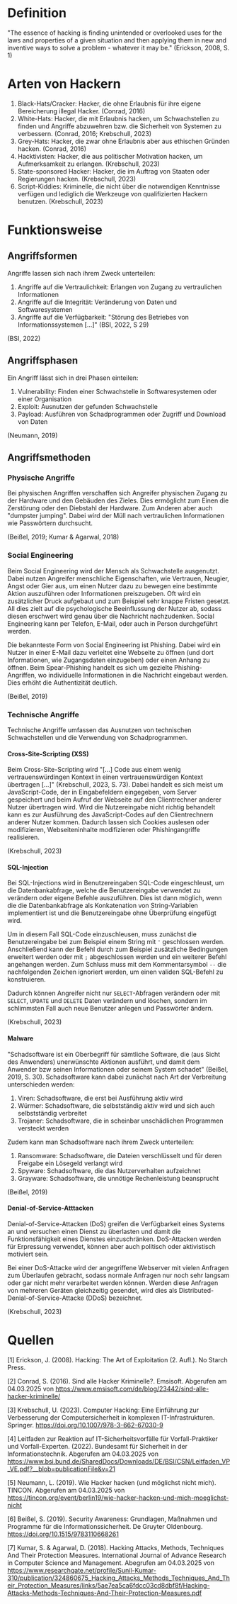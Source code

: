 # Definition
"The essence of hacking is finding unintended or overlooked uses for the laws and properties of a given situation and then applying them in new and inventive ways to solve a problem - whatever it may be." (Erickson, 2008, S. 1)

# Arten von Hackern
1. Black-Hats/Cracker: Hacker, die ohne Erlaubnis für ihre eigene Bereicherung illegal Hacker. (Conrad, 2016)
2. White-Hats: Hacker, die mit Erlaubnis hacken, um Schwachstellen zu finden und Angriffe abzuwehren bzw. die Sicherheit von Systemen zu verbessern. (Conrad, 2016; Krebschull, 2023)
3. Grey-Hats: Hacker, die zwar ohne Erlaubnis aber aus ethischen Gründen hacken. (Conrad, 2016)
4. Hacktivisten: Hacker, die aus politischer Motivation hacken, um Aufmerksamkeit zu erlangen. (Krebschull, 2023)
5. State-sponsored Hacker: Hacker, die im Auftrag von Staaten oder Regierungen hacken. (Krebschull, 2023)
6. Script-Kiddies: Kriminelle, die nicht über die notwendigen Kenntnisse verfügen und lediglich die Werkzeuge von qualifizierten Hackern benutzen. (Krebschull, 2023)

# Funktionsweise
## Angriffsformen
Angriffe lassen sich nach ihrem Zweck unterteilen:

1. Angriffe auf die Vertraulichkeit: Erlangen von Zugang zu vertraulichen Informationen
2. Angriffe auf die Integrität: Veränderung von Daten und Softwaresystemen
3. Angriffe auf die Verfügbarkeit: "Störung des Betriebes von Informationssystemen [...]" (BSI, 2022, S 29)

(BSI, 2022)

## Angriffsphasen
Ein Angriff lässt sich in drei Phasen einteilen:

1. Vulnerability: Finden einer Schwachstelle in Softwaresystemen oder einer Organisation
2. Exploit: Ausnutzen der gefunden Schwachstelle
3. Payload: Ausführen von Schadprogrammen oder Zugriff und Download von Daten

(Neumann, 2019)

## Angriffsmethoden
### Physische Angriffe
Bei physischen Angriffen verschaffen sich Angreifer physischen Zugang zu der Hardware und den Gebäuden des Zieles. Dies ermöglicht zum Einen die Zerstörung oder den Diebstahl der Hardware. Zum Anderen aber auch "dumpster jumping". Dabei wird der Müll nach vertraulichen Informationen wie Passwörtern durchsucht.

(Beißel, 2019; Kumar & Agarwal, 2018)

### Social Engineering
Beim Social Engineering wird der Mensch als Schwachstelle ausgenutzt. Dabei nutzen Angreifer menschliche Eigenschaften, wie Vertrauen, Neugier, Angst oder Gier aus, um einen Nutzer dazu zu bewegen eine bestimmte Aktion auszuführen oder Informationen preiszugeben. Oft wird ein zusätzlicher Druck aufgebaut und zum Beispiel sehr knappe Fristen gesetzt. All dies zielt auf die psychologische Beeinflussung der Nutzer ab, sodass diesen erschwert wird genau über die Nachricht nachzudenken. Social Engineering kann per Telefon, E-Mail, oder auch in Person durchgeführt werden.

Die bekannteste Form von Social Engineering ist Phishing. Dabei wird ein Nutzer in einer E-Mail dazu verleitet eine Webseite zu öffnen (und dort Informationen, wie Zugangsdaten einzugeben) oder einen Anhang zu öffnen. Beim Spear-Phishing handelt es sich um gezielte Phishing-Angriffen, wo individuelle Informationen in die Nachricht eingebaut werden. Dies erhöht die Authentizität deutlich.

(Beißel, 2019)

### Technische Angriffe
Technische Angriffe umfassen das Ausnutzen von technischen Schwachstellen und die Verwendung von Schadprogrammen.

#### Cross-Site-Scripting (XSS)
Beim Cross-Site-Scripting wird "[...] Code aus einem wenig vertrauenswürdingen Kontext in einen vertrauenswürdigen Kontext übertragen [...]" (Krebschull, 2023, S. 73). Dabei handelt es sich meist um JavaScript-Code, der in Eingabefeldern eingegeben, vom Server gespeichert und beim Aufruf der Webseite auf den Clientrechner anderer Nutzer übertragen wird. Wird die Nutzereingabe nicht richtig behandelt kann es zur Ausführung des JavaScript-Codes auf den Clientrechnern anderer Nutzer kommen. Dadurch lassen sich Cookies auslesen oder modifizieren, Webseiteninhalte modifizieren oder Phishingangriffe realisieren.

(Krebschull, 2023)

#### SQL-Injection
Bei SQL-Injections wird in Benutzereingaben SQL-Code eingeschleust, um die Datenbankabfrage, welche die Benutzereingabe verwendet zu verändern oder eigene Befehle auszuführen. Dies ist dann möglich, wenn die die Datenbankabfrage als Konkatenation von String-Variablen implementiert ist und die Benutzereingabe ohne Überprüfung eingefügt wird.

Um in diesem Fall SQL-Code einzuschleusen, muss zunächst die Benutzereingabe bei zum Beispiel einem String mit `'` geschlossen werden. Anschließend kann der Befehl durch zum Beispiel zusätzliche Bedingungen erweitert werden oder mit `;` abgeschlossen werden und ein weiterer Befehl angehangen werden. Zum Schluss muss mit dem Kommentarsymbol `--` die nachfolgenden Zeichen ignoriert werden, um einen validen SQL-Befehl zu konstruieren.

Dadurch können Angreifer nicht nur `SELECT`-Abfragen verändern oder mit `SELECT`, `UPDATE` und `DELETE` Daten verändern und löschen, sondern im schlimmsten Fall auch neue Benutzer anlegen und Passwörter ändern.

(Krebschull, 2023)

#### Malware
"Schadsoftware ist ein Oberbegriff für sämtliche Software, die (aus Sicht des Anwenders) unerwünschte Aktionen ausführt, und damit dem Anwender bzw seinen Informationen oder seinem System schadet" (Beißel, 2019, S. 30). Schadsoftware kann dabei zunächst nach Art der Verbreitung unterschieden werden:

1. Viren: Schadsoftware, die erst bei Ausführung aktiv wird
2. Würmer: Schadsoftware, die selbstständig aktiv wird und sich auch selbstständig verbreitet
3. Trojaner: Schadsoftware, die in scheinbar unschädlichen Programmen versteckt werden

Zudem kann man Schadsoftware nach ihrem Zweck unterteilen:
1. Ransomware: Schadsoftware, die Dateien verschlüsselt und für deren Freigabe ein Lösegeld verlangt wird
2. Spyware: Schadsoftware, die das Nutzerverhalten aufzeichnet
3. Grayware: Schadsoftware, die unnötige Rechenleistung beansprucht

(Beißel, 2019)

#### Denial-of-Service-Atttacken
Denial-of-Service-Attacken (DoS) greifen die Verfügbarkeit eines Systems an und versuchen einen Dienst zu überlasten und damit die Funktionsfähigkeit eines Dienstes einzuschränken. DoS-Attacken werden für Erpressung verwendet, können aber auch politisch oder aktivistisch motiviert sein.

Bei einer DoS-Attacke wird der angegriffene Webserver mit vielen Anfragen zum Überlaufen gebracht, sodass normale Anfragen nur noch sehr langsam oder gar nicht mehr verarbeitet werden können.
Werden diese Anfragen von mehreren Geräten gleichzeitig gesendet, wird dies als Distributed-Denial-of-Service-Attacke (DDoS) bezeichnet.

(Krebschull, 2023)

# Quellen
[1] Erickson, J. (2008). Hacking: The Art of Exploitation (2. Aufl.). No Starch Press.

[2] Conrad, S. (2016). Sind alle Hacker Kriminelle?. Emsisoft. Abgerufen am 04.03.2025 von https://www.emsisoft.com/de/blog/23442/sind-alle-hacker-kriminelle/

[3] Krebschull, U. (2023). Computer Hacking: Eine Einführung zur Verbesserung der Computersicherheit in komplexen IT-Infrastrukturen. Springer. https://doi.org/10.1007/978-3-662-67030-9

[4] Leitfaden zur Reaktion auf IT-Sicherheitsvorfälle für Vorfall-Praktiker und Vorfall-Experten. (2022). Bundesamt für Sicherheit in der Informationstechnik. Abgerufen am 04.03.2025 von https://www.bsi.bund.de/SharedDocs/Downloads/DE/BSI/CSN/Leitfaden_VP_VE.pdf?__blob=publicationFile&v=21

[5] Neumann, L. (2019). Wie Hacker hacken (und möglichst nicht mich). TINCON. Abgerufen am 04.03.2025 von https://tincon.org/event/berlin19/wie-hacker-hacken-und-mich-moeglichst-nicht

[6] Beißel, S. (2019). Security Awareness: Grundlagen, Maßnahmen und Programme für die Informationssicherheit. De Gruyter Oldenbourg. https://doi.org/10.1515/9783110668261

[7] Kumar, S. & Agarwal, D. (2018). Hacking Attacks, Methods, Techniques And Their Protection Measures. International Journal of Advance Research in Computer Science and Management. Abegrufen am 04.03.2025 von https://www.researchgate.net/profile/Sunil-Kumar-310/publication/324860675_Hacking_Attacks_Methods_Techniques_And_Their_Protection_Measures/links/5ae7ea5ca6fdcc03cd8dbf8f/Hacking-Attacks-Methods-Techniques-And-Their-Protection-Measures.pdf

